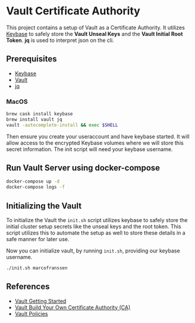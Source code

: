 # Vault Certificate Authority

This project contains a setup of Vault as a Certificate Authority. It utilizes [Keybase](https://keybase.io) to safely store the **Vault Unseal Keys** and the **Vault Initial Root Token**. **jq** is used to interpret json on the cli.

## Prerequisites

- [Keybase](https://keybase.io/download)
- [Vault](https://www.vaultproject.io/downloads)
- [jq](https://stedolan.github.io/jq/)

### MacOS

```bash
brew cask install keybase
brew install vault jq
vault -autocomplete-install && exec $SHELL
```

Then ensure you create your useraccount and have keybase started. It will allow access to the encrypted Keybase volumes where we will store this secret information. The init script will need your keybase username.

## Run Vault Server using docker-compose

```bash
docker-compose up -d
docker-compose logs -f
```

## Initializing the Vault

To initialize the Vault the `init.sh` script utilizes keybase to safely store the initial cluster setup secrets like the unseal keys and the root token. This script utilizes this to automate the setup as well to store these details in a safe manner for later use.

Now you can initialize vault, by running `init.sh`, providing our keybase username.

```bash
./init.sh marcofranssen
```

## References

- [Vault Getting Started](https://learn.hashicorp.com/vault/getting-started/install)
- [Vault Build Your Own Certificate Authority (CA)](https://learn.hashicorp.com/vault/secrets-management/sm-pki-engine)
- [Vault Policies](https://learn.hashicorp.com/vault/identity-access-management/iam-policies)
